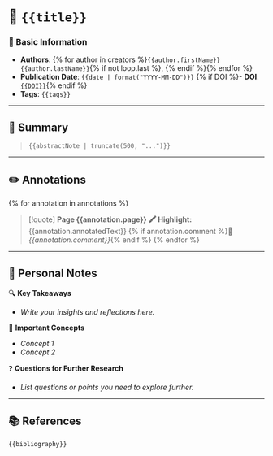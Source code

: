 # 📖 `{{title}}`

### 📌 Basic Information
- **Authors**: {% for author in creators %}`{{author.firstName}} {{author.lastName}}`{% if not loop.last %}, {% endif %}{% endfor %}
- **Publication Date**: `{{date | format("YYYY-MM-DD")}}`
{% if DOI %}- **DOI**: [`{{DOI}}`](https://doi.org/{{DOI}}){% endif %}
- **Tags**: `{{tags}}`

---

## 📝 Summary
> `{{abstractNote | truncate(500, "...")}}`

---

## ✏️ Annotations
{% for annotation in annotations %}
> [!quote] **Page {{annotation.page}}**
> **🖍 Highlight:** {{annotation.annotatedText}}
> {% if annotation.comment %}💬 _{{annotation.comment}}_{% endif %}
{% endfor %}

---

## 🧐 Personal Notes
🔍 **Key Takeaways**  
- _Write your insights and reflections here._

📌 **Important Concepts**  
- _Concept 1_  
- _Concept 2_

❓ **Questions for Further Research**  
- _List questions or points you need to explore further._

---

## 📚 References
`{{bibliography}}`